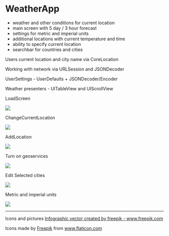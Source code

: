 # WeatherApp

* weather and other conditions for current location 
* main screen with 5 day / 3 hour forecast
* settings for metric and imperial units
* additional locations with current temperature and time
* ability to specify current location
* searchbar for countries and cities

Users current location and city name via CoreLocation

Working with network via URLSession and JSONDecoder

UserSettings - UserDefaults + JSONDecoder/Encoder

Weather presenters - UITableView and UIScrollView

LoadScreen

![](https://media.giphy.com/media/fvNGcG5pwhfQqW4naO/giphy.gif)

ChangeCurrentLocation

![](https://media.giphy.com/media/Xxv2uWwV8TYN7QjtmG/giphy.gif)

AddLocation

![](https://media.giphy.com/media/VhRRJAWQPbBtcT4CR1/giphy.gif)

Turn on geoservices

![](https://media.giphy.com/media/PivQNgThQZVZSZzRjq/giphy.gif)

Edit Selected cities

![](https://media.giphy.com/media/IgdEcVRJEf8gQIdvfH/giphy.gif)

Metric and imperial units

![](https://media.giphy.com/media/iJb6RsNoHaExQyMmjD/giphy.gif)


----
Icons and pictures 
<a href="https://www.freepik.com/free-photos-vectors/infographic">Infographic vector created by freepik - www.freepik.com</a>
<div>Icons made by <a href="https://www.flaticon.com/authors/freepik" title="Freepik">Freepik</a> from <a href="https://www.flaticon.com/" title="Flaticon">www.flaticon.com</a></div>
